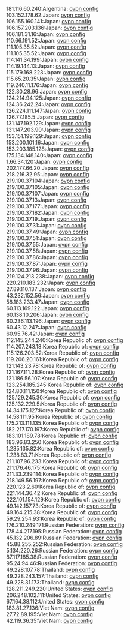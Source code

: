 181.116.60.240:Argentina: [ovpn config](vpn/181_116_60_240.ovpn)  
103.152.178.62:Japan: [ovpn config](vpn/103_152_178_62.ovpn)  
106.155.160.141:Japan: [ovpn config](vpn/106_155_160_141.ovpn)  
106.157.203.136:Japan: [ovpn config](vpn/106_157_203_136.ovpn)  
106.181.31.16:Japan: [ovpn config](vpn/106_181_31_16.ovpn)  
110.66.191.52:Japan: [ovpn config](vpn/110_66_191_52.ovpn)  
111.105.35.52:Japan: [ovpn config](vpn/111_105_35_52.ovpn)  
111.105.35.52:Japan: [ovpn config](vpn/111_105_35_52.ovpn)  
114.141.34.199:Japan: [ovpn config](vpn/114_141_34_199.ovpn)  
114.19.144.13:Japan: [ovpn config](vpn/114_19_144_13.ovpn)  
115.179.168.223:Japan: [ovpn config](vpn/115_179_168_223.ovpn)  
115.65.20.35:Japan: [ovpn config](vpn/115_65_20_35.ovpn)  
119.240.11.176:Japan: [ovpn config](vpn/119_240_11_176.ovpn)  
122.30.28.96:Japan: [ovpn config](vpn/122_30_28_96.ovpn)  
124.214.94.125:Japan: [ovpn config](vpn/124_214_94_125.ovpn)  
124.36.242.24:Japan: [ovpn config](vpn/124_36_242_24.ovpn)  
126.224.111.147:Japan: [ovpn config](vpn/126_224_111_147.ovpn)  
126.77.185.5:Japan: [ovpn config](vpn/126_77_185_5.ovpn)  
131.147.192.129:Japan: [ovpn config](vpn/131_147_192_129.ovpn)  
131.147.203.90:Japan: [ovpn config](vpn/131_147_203_90.ovpn)  
153.151.199.129:Japan: [ovpn config](vpn/153_151_199_129.ovpn)  
153.200.101.16:Japan: [ovpn config](vpn/153_200_101_16.ovpn)  
153.203.185.128:Japan: [ovpn config](vpn/153_203_185_128.ovpn)  
175.134.148.140:Japan: [ovpn config](vpn/175_134_148_140.ovpn)  
1.66.34.120:Japan: [ovpn config](vpn/1_66_34_120.ovpn)  
202.177.66.20:Japan: [ovpn config](vpn/202_177_66_20.ovpn)  
218.216.32.95:Japan: [ovpn config](vpn/218_216_32_95.ovpn)  
219.100.37.104:Japan: [ovpn config](vpn/219_100_37_104.ovpn)  
219.100.37.105:Japan: [ovpn config](vpn/219_100_37_105.ovpn)  
219.100.37.107:Japan: [ovpn config](vpn/219_100_37_107.ovpn)  
219.100.37.13:Japan: [ovpn config](vpn/219_100_37_13.ovpn)  
219.100.37.177:Japan: [ovpn config](vpn/219_100_37_177.ovpn)  
219.100.37.182:Japan: [ovpn config](vpn/219_100_37_182.ovpn)  
219.100.37.19:Japan: [ovpn config](vpn/219_100_37_19.ovpn)  
219.100.37.31:Japan: [ovpn config](vpn/219_100_37_31.ovpn)  
219.100.37.49:Japan: [ovpn config](vpn/219_100_37_49.ovpn)  
219.100.37.51:Japan: [ovpn config](vpn/219_100_37_51.ovpn)  
219.100.37.55:Japan: [ovpn config](vpn/219_100_37_55.ovpn)  
219.100.37.58:Japan: [ovpn config](vpn/219_100_37_58.ovpn)  
219.100.37.86:Japan: [ovpn config](vpn/219_100_37_86.ovpn)  
219.100.37.87:Japan: [ovpn config](vpn/219_100_37_87.ovpn)  
219.100.37.96:Japan: [ovpn config](vpn/219_100_37_96.ovpn)  
219.124.213.238:Japan: [ovpn config](vpn/219_124_213_238.ovpn)  
220.210.183.232:Japan: [ovpn config](vpn/220_210_183_232.ovpn)  
27.89.110.137:Japan: [ovpn config](vpn/27_89_110_137.ovpn)  
43.232.152.56:Japan: [ovpn config](vpn/43_232_152_56.ovpn)  
58.183.233.47:Japan: [ovpn config](vpn/58_183_233_47.ovpn)  
60.113.169.122:Japan: [ovpn config](vpn/60_113_169_122.ovpn)  
60.138.10.206:Japan: [ovpn config](vpn/60_138_10_206.ovpn)  
60.236.113.196:Japan: [ovpn config](vpn/60_236_113_196.ovpn)  
60.43.12.247:Japan: [ovpn config](vpn/60_43_12_247.ovpn)  
60.95.76.42:Japan: [ovpn config](vpn/60_95_76_42.ovpn)  
112.145.244.240:Korea Republic of: [ovpn config](vpn/112_145_244_240.ovpn)  
114.207.243.18:Korea Republic of: [ovpn config](vpn/114_207_243_18.ovpn)  
115.126.203.52:Korea Republic of: [ovpn config](vpn/115_126_203_52.ovpn)  
119.206.20.161:Korea Republic of: [ovpn config](vpn/119_206_20_161.ovpn)  
121.143.23.78:Korea Republic of: [ovpn config](vpn/121_143_23_78.ovpn)  
121.167.111.28:Korea Republic of: [ovpn config](vpn/121_167_111_28.ovpn)  
121.186.56.107:Korea Republic of: [ovpn config](vpn/121_186_56_107.ovpn)  
123.254.185.245:Korea Republic of: [ovpn config](vpn/123_254_185_245.ovpn)  
124.80.111.150:Korea Republic of: [ovpn config](vpn/124_80_111_150.ovpn)  
125.129.245.30:Korea Republic of: [ovpn config](vpn/125_129_245_30.ovpn)  
125.132.229.5:Korea Republic of: [ovpn config](vpn/125_132_229_5.ovpn)  
14.34.175.127:Korea Republic of: [ovpn config](vpn/14_34_175_127.ovpn)  
14.58.111.95:Korea Republic of: [ovpn config](vpn/14_58_111_95.ovpn)  
175.213.111.135:Korea Republic of: [ovpn config](vpn/175_213_111_135.ovpn)  
182.217.170.197:Korea Republic of: [ovpn config](vpn/182_217_170_197.ovpn)  
183.101.189.78:Korea Republic of: [ovpn config](vpn/183_101_189_78.ovpn)  
183.96.83.250:Korea Republic of: [ovpn config](vpn/183_96_83_250.ovpn)  
1.235.135.82:Korea Republic of: [ovpn config](vpn/1_235_135_82.ovpn)  
1.238.83.71:Korea Republic of: [ovpn config](vpn/1_238_83_71.ovpn)  
211.107.96.233:Korea Republic of: [ovpn config](vpn/211_107_96_233.ovpn)  
211.176.46.175:Korea Republic of: [ovpn config](vpn/211_176_46_175.ovpn)  
211.33.239.114:Korea Republic of: [ovpn config](vpn/211_33_239_114.ovpn)  
218.149.56.197:Korea Republic of: [ovpn config](vpn/218_149_56_197.ovpn)  
220.123.2.60:Korea Republic of: [ovpn config](vpn/220_123_2_60.ovpn)  
221.144.36.42:Korea Republic of: [ovpn config](vpn/221_144_36_42.ovpn)  
222.101.154.129:Korea Republic of: [ovpn config](vpn/222_101_154_129.ovpn)  
49.142.157.73:Korea Republic of: [ovpn config](vpn/49_142_157_73.ovpn)  
49.164.215.38:Korea Republic of: [ovpn config](vpn/49_164_215_38.ovpn)  
59.29.254.93:Korea Republic of: [ovpn config](vpn/59_29_254_93.ovpn)  
176.210.249.171:Russian Federation: [ovpn config](vpn/176_210_249_171.ovpn)  
178.44.217.195:Russian Federation: [ovpn config](vpn/178_44_217_195.ovpn)  
45.132.206.89:Russian Federation: [ovpn config](vpn/45_132_206_89.ovpn)  
45.88.255.252:Russian Federation: [ovpn config](vpn/45_88_255_252.ovpn)  
5.134.220.26:Russian Federation: [ovpn config](vpn/5_134_220_26.ovpn)  
87.117.185.38:Russian Federation: [ovpn config](vpn/87_117_185_38.ovpn)  
95.24.94.46:Russian Federation: [ovpn config](vpn/95_24_94_46.ovpn)  
49.228.107.78:Thailand: [ovpn config](vpn/49_228_107_78.ovpn)  
49.228.243.157:Thailand: [ovpn config](vpn/49_228_243_157.ovpn)  
49.228.31.173:Thailand: [ovpn config](vpn/49_228_31_173.ovpn)  
128.211.249.220:United States: [ovpn config](vpn/128_211_249_220.ovpn)  
206.248.102.111:United States: [ovpn config](vpn/206_248_102_111.ovpn)  
67.164.38.112:United States: [ovpn config](vpn/67_164_38_112.ovpn)  
183.81.27.136:Viet Nam: [ovpn config](vpn/183_81_27_136.ovpn)  
27.72.89.195:Viet Nam: [ovpn config](vpn/27_72_89_195.ovpn)  
42.119.36.35:Viet Nam: [ovpn config](vpn/42_119_36_35.ovpn)  
